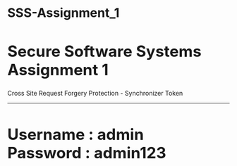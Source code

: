 # SSS-Assignment_1

<h1 style="font-size: 35px;">Secure Software Systems </br> Assignment 1</h1>
        <p>Cross Site Request Forgery Protection - Synchronizer Token</p>
    <hr>
    
 <h1 style="font-size: 35px;">Username : admin </br> Password : admin123</h1>